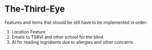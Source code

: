 # The-Third-Eye
Features and items that should be still have to be implemented in order:
1. Location Feature
2. Emails to TSBVI and other school for the blind
3. AI for reading ingridients due to allergies and other concerns

